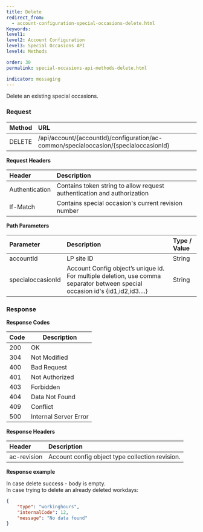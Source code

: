 ```yaml
---
title: Delete
redirect_from:
  - account-configuration-special-occasions-delete.html
Keywords:
level1:
level2: Account Configuration
level3: Special Occasions API
level4: Methods

order: 30
permalink: special-occasions-api-methods-delete.html

indicator: messaging
---
```


Delete an existing special occasions.

### Request

| Method | URL |
| :-------- | :------ |
| DELETE  |/api/account/{accountId}/configuration/ac-common/specialoccasion/{specialoccasionId} |

**Request Headers**

| Header | Description |
|:-------- | :------------ |
| Authentication | Contains token string to allow request authentication and authorization |
|If-Match	| Contains special occasion's current revision number|


**Path Parameters**

 |Parameter  |Description |  Type / Value |
 |:----------- | :------------ | :--------------- |
 |accountId | LP site ID | String|
 specialoccasionId | Account Config object’s unique id. For multiple deletion, use comma separator between special occasion id's {id1,id2,id3....}| String|


### Response

**Response Codes**

| Code | Description           |
|------|-----------------------|
| 200  | OK                    |
| 304  | Not Modified          |
| 400  | Bad Request           |
| 401  | Not Authorized        |
| 403  | Forbidden             |
| 404  | Data Not Found        |
| 409  | Conflict              |
| 500  | Internal Server Error |

**Response Headers**

 |Header|  Description|
 |:-------|   :-----  |
 |ac-revision|  Account config object type collection revision.|  

 **Response example**

In case delete success - body is empty.<br>
In case trying to delete an already deleted workdays:

```json
{
    "type": "workinghours",
    "internalCode": 12,
    "message": "No data found"
}
```
